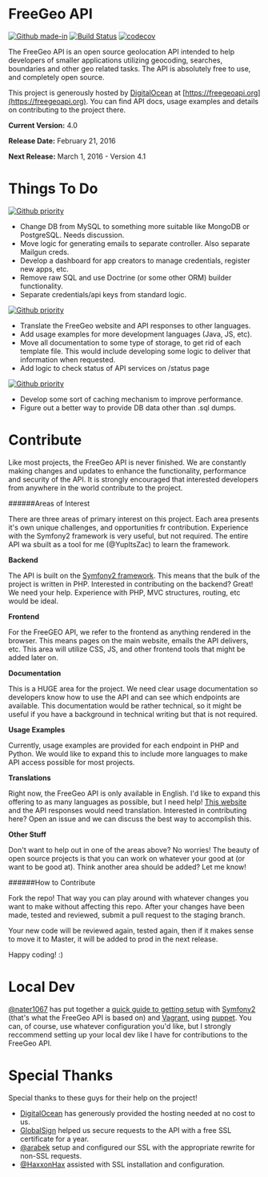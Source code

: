 FreeGeo API
===

[![Github made-in](https://img.shields.io/badge/Made_In-Berlin-green.svg)](#) [![Build Status](https://travis-ci.org/YupItsZac/FreeGeoAPI.svg?branch=master)](https://travis-ci.org/YupItsZac/FreeGeoAPI) [![codecov](https://codecov.io/gh/YupItsZac/FreeGeoAPI/branch/master/graph/badge.svg)](https://codecov.io/gh/YupItsZac/FreeGeoAPI)

The FreeGeo API is an open source geolocation API intended to help developers of smaller applications utilizing geocoding, searches, boundaries and other geo related tasks. The API is absolutely free to use, and completely open source.

This project is generously hosted by [DigitalOcean](http://www.digitalocean.com) at [https://freegeoapi.org](https://freegeoapi.org). You can find API docs, usage examples and details on contributing to the project there.

**Current Version:** 4.0

**Release Date:** February 21, 2016

**Next Release:** March 1, 2016 - Version 4.1

Things To Do
===

[![Github priority](https://img.shields.io/badge/Priority-HIGH-red.svg)](http://www.freegeoapi.org/to-do/priority-high)

- Change DB from MySQL to something more suitable like MongoDB or PostgreSQL. Needs discussion.
- Move logic for generating emails to separate controller. Also separate Mailgun creds.
- Develop a dashboard for app creators to manage credentials, register new apps, etc.
- Remove raw SQL and use Doctrine (or some other ORM) builder functionality.
- Separate credentials/api keys from standard logic.

[![Github priority](https://img.shields.io/badge/Priority-MEDIUM-orange.svg)](http://www.freegeoapi.org/to-do/priority-medium)

- Translate the FreeGeo website and API responses to other languages.
- Add usage examples for more development languages (Java, JS, etc).
- Move all documentation to some type of storage, to get rid of each template file. This would include developing some logic to deliver that information when requested.
- Add logic to check status of API services on /status page

[![Github priority](https://img.shields.io/badge/Priority-LOW-green.svg)](http://www.freegeoapi.org/to-do/priority-low)

- Develop some sort of caching mechanism to improve performance.
- Figure out a better way to provide DB data other than .sql dumps.

Contribute
===

Like most projects, the FreeGeo API is never finished. We are constantly making changes and updates to enhance the functionality, performance and security of the API. It is strongly encouraged that interested developers from anywhere in the world contribute to the project. 

######Areas of Interest

There are three areas of primary interest on this project. Each area presents it's own unique challenges, and opportunities fr contribution. Experience with the Symfony2 framework is very useful, but not required. The entire API wa sbuilt as a tool for me (@YupItsZac) to learn the framework. 

**Backend** 

The API is built on the [Symfony2 framework](https://symfony.com/doc/current/index.html). This means that the bulk of the project is written in PHP. Interested in contributing on the backend? Great! We need your help. Experience with PHP, MVC structures, routing, etc would be ideal.

**Frontend**

For the FreeGEO API, we refer to the frontend as anything rendered in the browser. This means pages on the main website, emails the API delivers, etc. This area will utilize CSS, JS, and other frontend tools that might be added later on. 

**Documentation**

This is a HUGE area for the project. We need clear usage documentation so developers know how to use the API and can see which endpoints are available. This documentation would be rather technical, so it might be useful if you have a background in technical writing but that is not required. 

**Usage Examples**

Currently, usage examples are provided for each endpoint in PHP and Python. We would like to expand this to include more languages to make API access possible for most projects. 

**Translations**

Right now, the FreeGeo API is only available in English. I'd like to expand this offering to as many languages as possible, but I need help! [This website](http://freegeo.yupitszac.com) and the API responses would need translation. Interested in contributing here? Open an issue and we can discuss the best way to accomplish this.


**Other Stuff**

Don't want to help out in one of the areas above? No worries! The beauty of open source projects is that you can work on whatever your good at (or want to be good at). Think another area should be added? Let me know!


######How to Contribute

Fork the repo! That way you can play around with whatever changes you want to make without affecting this repo. After your changes have been made, tested and reviewed, submit a pull request to the staging branch. 

Your new code will be reviewed again, tested again, then if it makes sense to move it to Master, it will be added to prod in the next release.

Happy coding! :)

Local Dev
===

[@nater1067](http://github.com/nater1067) has put together a [quick guide to getting setup](http://nater1067.github.io/blog/2014/08/25/spinning-up-symfony-2-development-environments-with-vagrant/) with [Symfony2](https://symfony.com/doc/current/index.html) (that's what the FreeGeo API is based on) and [Vagrant](http://www.vagrantup.com), using [puppet](https://puppetlabs.com/puppet/). You can, of course, use whatever configuration you'd like, but I strongly reccommend setting up your local dev like I have for contributions to the FreeGeo API. 


Special Thanks
===

Special thanks to these guys for their help on the project!

- [DigitalOcean](http://www.digitalocean.com) has generously provided the hosting needed at no cost to us.
- [GlobalSign](http://www.globalsign.com) helped us secure requests to the API with a free SSL certificate for a year.
- [@arabek](http://www.github.com/arabek) setup and configured our SSL with the appropriate rewrite for non-SSL requests.
- [@HaxxonHax](http://www.github.com/HaxxonHax) assisted with SSL installation and configuration.



